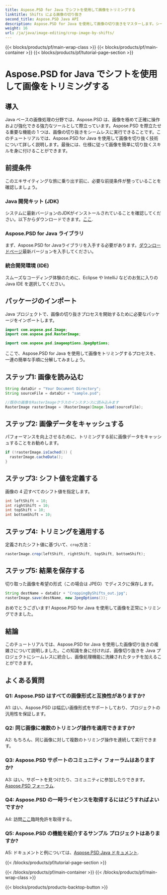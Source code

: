 ```yaml
---
title: Aspose.PSD for Java でシフトを使用して画像をトリミングする
linktitle: Shifts による画像の切り抜き
second_title: Aspose.PSD Java API
description: Aspose.PSD for Java を使用して画像の切り抜きをマスターします。シームレスな画像操作のための包括的なチュートリアルです。
weight: 16
url: /ja/java/image-editing/crop-image-by-shifts/
---
```


{{< blocks/products/pf/main-wrap-class >}}
{{< blocks/products/pf/main-container >}}
{{< blocks/products/pf/tutorial-page-section >}}

# Aspose.PSD for Java でシフトを使用して画像をトリミングする

## 導入

Java ベースの画像処理の分野では、Aspose.PSD は、画像を極めて正確に操作および強化できる強力なツールとして際立っています。Aspose.PSD を際立たせる重要な機能の 1 つは、画像の切り抜きをシームレスに実行できることです。このチュートリアルでは、Aspose.PSD for Java を使用して画像を切り抜く技術について詳しく説明します。最後には、仕様に従って画像を簡単に切り抜くスキルを身に付けることができます。

## 前提条件

このエキサイティングな旅に乗り出す前に、必要な前提条件が整っていることを確認しましょう。

### Java 開発キット (JDK)

システムに最新バージョンのJDKがインストールされていることを確認してください。以下からダウンロードできます。[ここ](https://www.oracle.com/java/technologies/javase-downloads.html).

### Aspose.PSD for Java ライブラリ

まず、Aspose.PSD for Javaライブラリを入手する必要があります。[ダウンロードページ](https://releases.aspose.com/psd/java/)最新バージョンを入手してください。

### 統合開発環境 (IDE)

スムーズなコーディング体験のために、Eclipse や IntelliJ などのお気に入りの Java IDE を選択してください。

## パッケージのインポート

Java プロジェクトで、画像の切り抜きプロセスを開始するために必要なパッケージをインポートします。

```java
import com.aspose.psd.Image;
import com.aspose.psd.RasterImage;

import com.aspose.psd.imageoptions.JpegOptions;
```

ここで、Aspose.PSD for Java を使用して画像をトリミングするプロセスを、一連の簡単な手順に分解してみましょう。

## ステップ1: 画像を読み込む

```java
String dataDir = "Your Document Directory";
String sourceFile = dataDir + "sample.psd";

//既存の画像をRasterImageクラスのインスタンスに読み込みます
RasterImage rasterImage = (RasterImage)Image.load(sourceFile);
```

## ステップ2: 画像データをキャッシュする

パフォーマンスを向上させるために、トリミングする前に画像データをキャッシュすることをお勧めします。

```java
if (!rasterImage.isCached()) {
  rasterImage.cacheData();
}
```

## ステップ3: シフト値を定義する

画像の 4 辺すべてのシフト値を指定します。

```java
int leftShift = 10;
int rightShift = 10;
int topShift = 10;
int bottomShift = 10;
```

## ステップ4: トリミングを適用する

定義されたシフト値に基づいて、`crop`方法：

```java
rasterImage.crop(leftShift, rightShift, topShift, bottomShift);
```

## ステップ5: 結果を保存する

切り取った画像を希望の形式（この場合は JPEG）でディスクに保存します。

```java
String destName = dataDir + "CroppingByShifts_out.jpg";
rasterImage.save(destName, new JpegOptions());
```

おめでとうございます! Aspose.PSD for Java を使用して画像を正常にトリミングできました。

## 結論

このチュートリアルでは、Aspose.PSD for Java を使用した画像切り抜きの複雑さについて説明しました。この知識を身に付ければ、画像切り抜きを Java プロジェクトにシームレスに統合し、画像処理機能に洗練されたタッチを加えることができます。

## よくある質問

### Q1: Aspose.PSD はすべての画像形式と互換性がありますか?

A1: はい、Aspose.PSD は幅広い画像形式をサポートしており、プロジェクトの汎用性を保証します。

### Q2: 同じ画像に複数のトリミング操作を適用できますか?

A2: もちろん、同じ画像に対して複数のトリミング操作を連続して実行できます。

### Q3: Aspose.PSD サポートのコミュニティ フォーラムはありますか?

 A3: はい、サポートを見つけたり、コミュニティに参加したりできます。[Aspose.PSD フォーラム](https://forum.aspose.com/c/psd/34).

### Q4: Aspose.PSD の一時ライセンスを取得するにはどうすればよいですか?

 A4: 訪問[ここ](https://purchase.aspose.com/temporary-license/)臨時免許を取得する。

### Q5: Aspose.PSD の機能を紹介するサンプル プロジェクトはありますか?

 A5: ドキュメントと例については、[Aspose.PSD Java ドキュメント](https://reference.aspose.com/psd/java/).

{{< /blocks/products/pf/tutorial-page-section >}}

{{< /blocks/products/pf/main-container >}}
{{< /blocks/products/pf/main-wrap-class >}}

{{< blocks/products/products-backtop-button >}}

